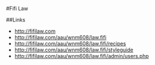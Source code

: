 #Fifi Law

##Links

- http://fifilaw.com
- http://fifilaw.com/aau/wnm608/law.fifi
- http://fifilaw.com/aau/wnm608/law.fifi/recipes
- http://fifilaw.com/aau/wnm608/law.fifi/styleguide
- http://fifilaw.com/aau/wnm608/law.fifi/admin/users.php

